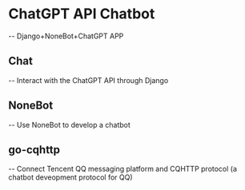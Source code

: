 # ChatGPT API Chatbot
-- Django+NoneBot+ChatGPT APP

## Chat 
-- Interact with the ChatGPT API through Django

## NoneBot 
-- Use NoneBot to develop a chatbot

## go-cqhttp 
-- Connect Tencent QQ messaging platform and CQHTTP protocol (a chatbot deveopment protocol for QQ)
